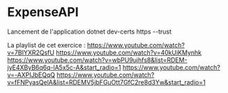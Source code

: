 # ExpenseAPI

Lancement de l'application
dotnet dev-certs https --trust


La playlist de cet exercice :
https://www.youtube.com/watch?v=7BIYXR2QsfU
https://www.youtube.com/watch?v=40kUiKMynhk
https://www.youtube.com/watch?v=wbPU9ujhfs8&list=RDEM-jyE4XByB6q6q-lA5x5c-A&start_radio=1
https://www.youtube.com/watch?v=-AXPIJbEQqQ
https://www.youtube.com/watch?v=fFNPyasQelA&list=RDEMV5jbFGuOtt7GfC2re8d3Yw&start_radio=1